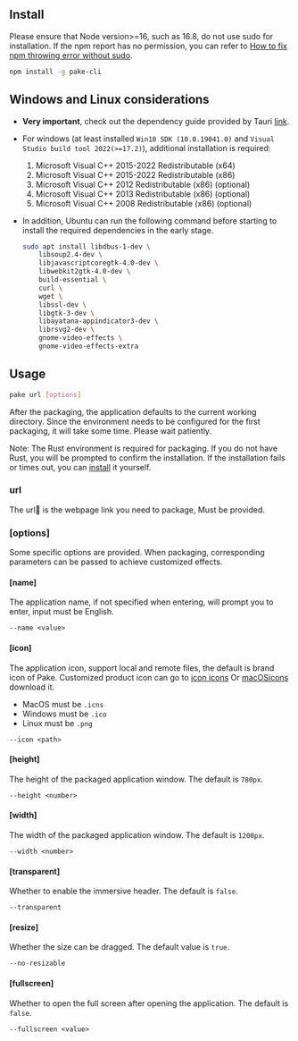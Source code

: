 ## Install

Please ensure that Node version>=16, such as 16.8, do not use sudo for installation.
If the npm report has no permission, you can refer to [How to fix npm throwing error without sudo](https://stackoverflow.com/questions/16151018/how-to-fix-npm-throwing-error-without-sudo).

```bash
npm install -g pake-cli
```

## Windows and Linux considerations

- **Very important**, check out the dependency guide provided by Tauri [link](https://tauri.app/v1/guides/getting-started/prerequisites).
- For windows (at least installed `Win10 SDK (10.0.19041.0)` and `Visual Studio build tool 2022(>=17.2)`), additional installation is required:

  1. Microsoft Visual C++ 2015-2022 Redistributable (x64)
  2. Microsoft Visual C++ 2015-2022 Redistributable (x86)
  3. Microsoft Visual C++ 2012 Redistributable (x86) (optional)
  4. Microsoft Visual C++ 2013 Redistributable (x86) (optional)
  5. Microsoft Visual C++ 2008 Redistributable (x86) (optional)

- In addition, Ubuntu can run the following command before starting to install the required dependencies in the early stage.

  ```bash
  sudo apt install libdbus-1-dev \
      libsoup2.4-dev \
      libjavascriptcoregtk-4.0-dev \
      libwebkit2gtk-4.0-dev \
      build-essential \
      curl \
      wget \
      libssl-dev \
      libgtk-3-dev \
      libayatana-appindicator3-dev \
      librsvg2-dev \
      gnome-video-effects \
      gnome-video-effects-extra
  ```

## Usage

```bash
pake url [options]
```

After the packaging, the application defaults to the current working directory. Since the environment needs to be configured for the first packaging, it will take some time. Please wait patiently.

Note: The Rust environment is required for packaging. If you do not have Rust, you will be prompted to confirm the installation. If the installation fails or times out, you can [install](https://www.rust-lang.org/tools/install) it yourself.

### url

The url🔗 is the webpage link you need to package, Must be provided.

### [options]

Some specific options are provided. When packaging, corresponding parameters can be passed to achieve customized effects.

#### [name]

The application name, if not specified when entering, will prompt you to enter, input must be English.

```shell
--name <value>
```

#### [icon]

The application icon, support local and remote files, the default is brand icon of Pake. Customized product icon can go to [icon icons](https://icon-icons.com) Or [macOSicons](https://macosicons.com/#/) download it.

- MacOS must be `.icns`
- Windows must be `.ico`
- Linux must be `.png`

```shell
--icon <path>
```

#### [height]

The height of the packaged application window. The default is `780px`.

```shell
--height <number>
```

#### [width]

The width of the packaged application window. The default is `1200px`.

```shell
--width <number>
```

#### [transparent]

Whether to enable the immersive header. The default is `false`.

```shell
--transparent
```

#### [resize]

Whether the size can be dragged. The default value is `true`.

```shell
--no-resizable
```

#### [fullscreen]

Whether to open the full screen after opening the application. The default is `false`.

```shell
--fullscreen <value>
```

